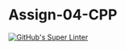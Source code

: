# Assign-04-CPP
[![GitHub's Super Linter](README.md/../../../workflows/Mr%20Coxall's%20Super%20Linter/badge.svg)](README.md/../../../actions)
